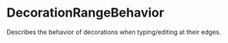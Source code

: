 # DecorationRangeBehavior

Describes the behavior of decorations when typing/editing at their edges.

